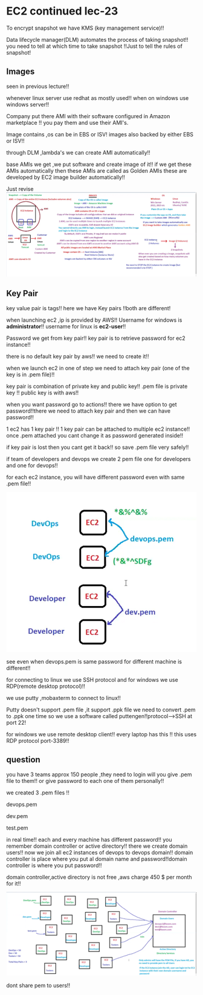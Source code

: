 # EC2 continued lec-23

To encrypt snapshot we have KMS (key management service)!!

Data lifecycle manager(DLM) automates the process of taking snapshot!! you need to tell at which time to take snapshot !!Just to tell the rules of snapshot!

## Images
seen in previous lecture!!

whenever linux server use redhat as mostly used!!
when on windows use windows server!!

Company put there AMI with their software configured in Amazon marketplace !! you pay them and use their AMI's.

Image contains ,os can be in EBS or ISV! images also backed by either EBS or ISV!!

through DLM ,lambda's we can create AMI automatically!!

base AMIs we get ,we put software and create image of it!! if we get these AMIs automatically then these AMIs are called as Golden AMIs these are developed by EC2 image builder automatically!!

Just revise
![alt text](image.png)

## Key Pair

key value pair is tags!! here we have Key pairs !!both are different!

when launching ec2 ,ip is provided by AWS!!
Username for windows is __administrator__!!
username for linux is __ec2-user__!!

Password we get from key pair!! key pair is to retrieve password for ec2 instance!!

there is no default key pair by aws!! we need to create it!!

when we launch ec2 in one of step we need to attach key pair (one of the key is in .pem file)!!

key pair is combination of private key and public key!! .pem file is private key !! public key is with aws!!

when you want password  go to actions!! there we have option to get password!!there we need to attach key pair and then we can have password!!

1 ec2 has 1 key pair !! 1 key pair can be attached to multiple ec2 instance!! once .pem attached you cant change it as password generated inside!!

if key pair is lost then you cant get it back!! so save .pem file very safely!!


if team of developers and devops we create 2 pem file one for developers and one for devops!!

for each ec2 instance, you will have different password even with same .pem file!! 

![alt text](image-1.png)

see even when devops.pem is same password for different machine is different!!

for connecting to linux we use SSH protocol and for windows we use RDP(remote desktop protocol)!!

we use putty ,mobaxterm to connect to linux!!

Putty doesn't support .pem file ,it support .ppk file we need to convert .pem to .ppk one time so we use a software called puttengen!!protocol-->SSH at port 22!

for windows we use remote desktop client!! every laptop has this !! this uses RDP protocol port-3389!!

## question 

you have 3 teams approx 150 people ,they need to login will you give .pem file to them!! or give password to each one of them personally!!

we created 3 .pem files !!

devops.pem 

dev.pem

test.pem

in real time!! each and every machine has different password!!
you remember domain controller or active directory!!
there we create domain users!!
now we join all ec2 instances of devops to devops domain!! domain controller is place where you put al domain name and password!!domain controller is where you put password!!

domain controller,active directory is not free ,aws charge 450 $ per month for it!!

![alt text](image-2.png)

dont share pem to users!!